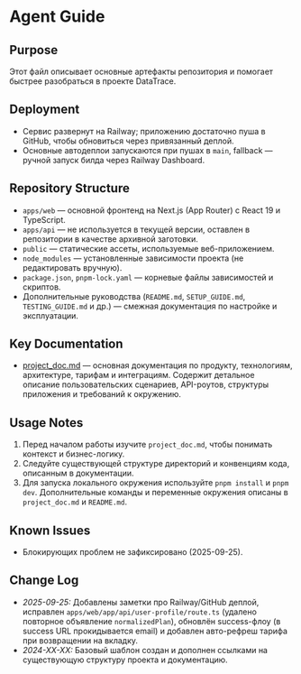 # Agent Guide

## Purpose
Этот файл описывает основные артефакты репозитория и помогает быстрее разобраться в проекте DataTrace.

## Deployment
- Сервис развернут на Railway; приложению достаточно пуша в GitHub, чтобы обновиться через привязанный деплой.
- Основные автодеплои запускаются при пушах в `main`, fallback — ручной запуск билда через Railway Dashboard.

## Repository Structure
- `apps/web` — основной фронтенд на Next.js (App Router) с React 19 и TypeScript.
- `apps/api` — не используется в текущей версии, оставлен в репозитории в качестве архивной заготовки.
- `public` — статические ассеты, используемые веб-приложением.
- `node_modules` — установленные зависимости проекта (не редактировать вручную).
- `package.json`, `pnpm-lock.yaml` — корневые файлы зависимостей и скриптов.
- Дополнительные руководства (`README.md`, `SETUP_GUIDE.md`, `TESTING_GUIDE.md` и др.) — смежная документация по настройке и эксплуатации.

## Key Documentation
- [project_doc.md](project_doc.md) — основная документация по продукту, технологиям, архитектуре, тарифам и интеграциям. Содержит детальное описание пользовательских сценариев, API-роутов, структуры приложения и требований к окружению.

## Usage Notes
1. Перед началом работы изучите `project_doc.md`, чтобы понимать контекст и бизнес-логику.
2. Следуйте существующей структуре директорий и конвенциям кода, описанным в документации.
3. Для запуска локального окружения используйте `pnpm install` и `pnpm dev`. Дополнительные команды и переменные окружения описаны в `project_doc.md` и `README.md`.

## Known Issues
- Блокирующих проблем не зафиксировано (2025-09-25).

## Change Log
- *2025-09-25:* Добавлены заметки про Railway/GitHub деплой, исправлен `apps/web/app/api/user-profile/route.ts` (удалено повторное объявление `normalizedPlan`), обновлён success-флоу (в success URL прокидывается email) и добавлен авто-рефреш тарифа при возвращении на вкладку.
- *2024-XX-XX:* Базовый шаблон создан и дополнен ссылками на существующую структуру проекта и документацию.
